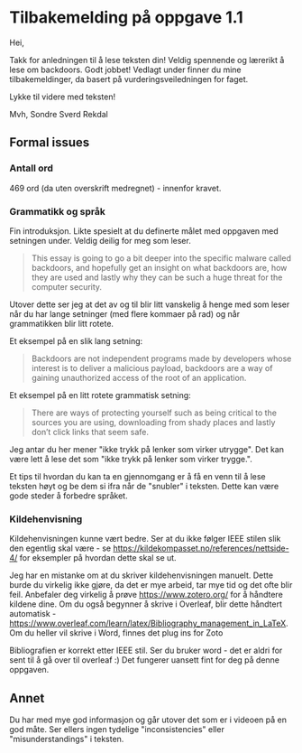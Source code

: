 # Tilbakemelding på oppgave 1.1

Hei, 

Takk for anledningen til å lese teksten din! Veldig spennende og lærerikt å lese om backdoors. Godt jobbet! Vedlagt under finner du mine tilbakemeldinger, da basert på vurderingsveiledningen for faget. 

Lykke til videre med teksten!

Mvh,
Sondre Sverd Rekdal

## Formal issues

### Antall ord
469 ord (da uten overskrift medregnet) - innenfor kravet. 


### Grammatikk og språk
Fin introduksjon. Likte spesielt at du definerte målet med oppgaven med setningen under. Veldig deilig for meg som leser.

> This essay is going to go a bit deeper into the specific malware called backdoors, and hopefully get an insight on what backdoors are, how they are used and lastly why they can be such a huge threat for the computer security.

Utover dette ser jeg at det av og til blir litt vanskelig å henge med som leser når du har lange setninger (med flere kommaer på rad) og når grammatikken blir litt rotete. 

Et eksempel på en slik lang setning: 

> Backdoors are not independent programs made by developers whose interest is to deliver a malicious payload, backdoors are a way of gaining unauthorized access of the root of an application.

Et eksempel på en litt rotete grammatisk setning:

> There are ways of protecting yourself such as being critical to the sources you are using, downloading from shady places and lastly don’t click links that seem safe.

Jeg antar du her mener "ikke trykk på lenker som virker utrygge". Det kan være lett å lese det som "ikke trykk på lenker som virker trygge.".

Et tips til hvordan du kan ta en gjennomgang er å få en venn til å lese teksten høyt og be dem si ifra når de "snubler" i teksten. Dette kan være gode steder å forbedre språket. 

### Kildehenvisning
Kildehenvisningen kunne vært bedre. Ser at du ikke følger IEEE stilen slik den egentlig skal være - se https://kildekompasset.no/references/nettside-4/ for eksempler på hvordan dette skal se ut.

Jeg har en mistanke om at du skriver kildehenvisningen manuelt. Dette burde du virkelig ikke gjøre, da det er mye arbeid, tar mye tid og det ofte blir feil. Anbefaler deg virkelig å prøve https://www.zotero.org/ for å håndtere kildene dine. Om du også begynner å skrive i Overleaf, blir dette håndtert automatisk - https://www.overleaf.com/learn/latex/Bibliography_management_in_LaTeX. Om du heller vil skrive i Word, finnes det plug ins for Zoto 


Bibliografien er korrekt etter IEEE stil. Ser du bruker word - det er aldri for sent til å gå over til overleaf :) Det fungerer uansett fint for deg på denne oppgaven. 

## Annet
Du har med mye god informasjon og går utover det som er i videoen på en god måte. Ser ellers ingen tydelige "inconsistencies" eller "misunderstandings" i teksten. 